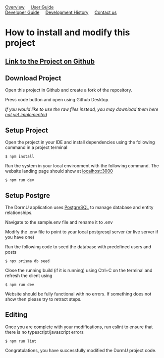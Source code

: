 [Overview](/index) &nbsp;&nbsp;&nbsp;
[User Guide](/user-guide.md)  &nbsp;&nbsp;&nbsp;  
[Developer Guide](/developer-guide.md)  &nbsp;&nbsp;&nbsp; 
[Development History](/dev-history.md) &nbsp;&nbsp;&nbsp; 
[Contact us](/contact-us.md) <br>

# How to install and modify this project

## [Link to the Project on Github](https://github.com/dorm-u/dorm-u.github.io)

## Download Project
Open this project in Github and create a fork of the repository.

Press code button and open using Github Desktop.

*If you would like to use the raw files instead, you may download them here [not yet implemented]()*

## Setup Project
Open the project in your IDE and install dependencies using the following command in a project terminal

```
$ npm install
```

Run the system in your local environment with the following command. The website landing page should show at [localhost:3000](localhost:3000)


```
$ npm run dev
```

## Setup Postgre
The DormU application uses [PostgreSQL](https://www.postgresql.org/) to manage database and entity relationships. 

Navigate to the sample.env file and rename it to .env

Modify the .env file to point to your local postgresql server (or live server if you have one)

Run the following code to seed the database with predefined users and posts

```
$ npx prisma db seed
```

Close the running build (if it is running) using Ctrl+C on the terminal and refresh the client using 

```
$ npm run dev
```

Website should be fully functional with no errors. If something does not show then please try to retract steps. 

## Editing
Once you are complete with your modifications, run eslint to ensure that there is no typescript/javascript errors

```
$ npm run lint
```

Congratulations, you have successfully modified the DormU project code. 